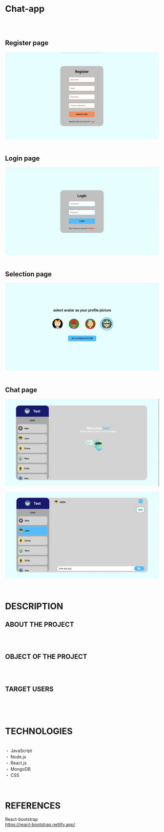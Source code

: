 
<br>

# Chat-app
<br>
<br>

## Register page
![register](register.jpg)
<br>
<br>

## Login page
![login](login.jpg)
<br>
<br>

## Selection page
![select](select.jpg)
<br>
<br>

## Chat page
![chat](chat.jpg)
<br>

![chat2](chat2.jpg)
<br>


<br>

# DESCRIPTION
## ABOUT THE PROJECT

<br>
<br>

## OBJECT OF THE PROJECT

<br>
<br>

## TARGET USERS

<br>
<br>
<br>

# TECHNOLOGIES
<br>
・ JavaScript<br>
・ Node.js<br>
・ React.js<br>
・ MongoDB<br>
・ CSS<br>

<br>
<br>


# REFERENCES
React-bootstrap<br>
https://react-bootstrap.netlify.app/<br>
